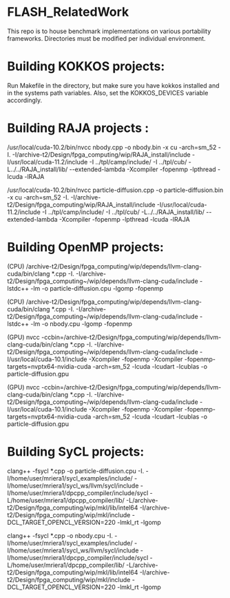 # FLASH_RelatedWork
This repo is to house benchmark implementations on various portability frameworks. Directories must be modified per individual environment.

# Building KOKKOS projects:
Run Makefile in the directory, but make sure you have kokkos installed and in the systems path variables. Also, set the KOKKOS_DEVICES variable accordingly.

# Building RAJA projects :

/usr/local/cuda-10.2/bin/nvcc nbody.cpp -o nbody.bin -x cu -arch=sm_52 -I. -I/archive-t2/Design/fpga_computing/wip/RAJA_install/include -I/usr/local/cuda-11.2/include -I ../tpl/camp/include/ -I ../tpl/cub/ -L../../RAJA_install/lib/ --extended-lambda  -Xcompiler -fopenmp -lpthread -lcuda -lRAJA

/usr/local/cuda-10.2/bin/nvcc particle-diffusion.cpp -o particle-diffusion.bin -x cu -arch=sm_52 -I. -I/archive-t2/Design/fpga_computing/wip/RAJA_install/include -I/usr/local/cuda-11.2/include -I ../tpl/camp/include/ -I ../tpl/cub/ -L../../RAJA_install/lib/ --extended-lambda  -Xcompiler -fopenmp -lpthread -lcuda -lRAJA


# Building OpenMP projects:

(CPU)
/archive-t2/Design/fpga_computing/wip/depends/llvm-clang-cuda/bin/clang *.cpp -I. -I/archive-t2/Design/fpga_computing~/wip/depends/llvm-clang-cuda/include -lstdc++ -lm -o particle-diffusion.cpu -lgomp -fopenmp

(CPU)
/archive-t2/Design/fpga_computing/wip/depends/llvm-clang-cuda/bin/clang *.cpp -I. -I/archive-t2/Design/fpga_computing~/wip/depends/llvm-clang-cuda/include -lstdc++ -lm -o nbody.cpu -lgomp -fopenmp

(GPU)
nvcc -ccbin=/archive-t2/Design/fpga_computing/wip/depends/llvm-clang-cuda/bin/clang *.cpp -I. -I/archive-t2/Design/fpga_computing~/wip/depends/llvm-clang-cuda/include -I/usr/local/cuda-10.1/include -Xcompiler -fopenmp -Xcompiler -fopenmp-targets=nvptx64-nvidia-cuda  -arch=sm_52 -lcuda -lcudart -lcublas -o particle-diffusion.gpu

(GPU)
nvcc -ccbin=/archive-t2/Design/fpga_computing/wip/depends/llvm-clang-cuda/bin/clang *.cpp -I. -I/archive-t2/Design/fpga_computing~/wip/depends/llvm-clang-cuda/include -I/usr/local/cuda-10.1/include -Xcompiler -fopenmp -Xcompiler -fopenmp-targets=nvptx64-nvidia-cuda  -arch=sm_52 -lcuda -lcudart -lcublas -o particle-diffusion.gpu


# Building SyCL projects:

clang++ -fsycl *.cpp -o particle-diffusion.cpu -I. -I/home/user/mriera1/sycl_examples/include/ -I/home/user/mriera1/sycl_ws/llvm/sycl/include -I/home/user/mriera1/dpcpp_compiler/include/sycl -L/home/user/mriera1/dpcpp_compiler/lib/ -L/archive-t2/Design/fpga_computing/wip/mkl/lib/intel64 -I/archive-t2/Design/fpga_computing/wip/mkl/include -DCL_TARGET_OPENCL_VERSION=220  -lmkl_rt -lgomp

clang++ -fsycl *.cpp -o nbody.cpu -I. -I/home/user/mriera1/sycl_examples/include/ -I/home/user/mriera1/sycl_ws/llvm/sycl/include -I/home/user/mriera1/dpcpp_compiler/include/sycl -L/home/user/mriera1/dpcpp_compiler/lib/ -L/archive-t2/Design/fpga_computing/wip/mkl/lib/intel64 -I/archive-t2/Design/fpga_computing/wip/mkl/include -DCL_TARGET_OPENCL_VERSION=220  -lmkl_rt -lgomp
